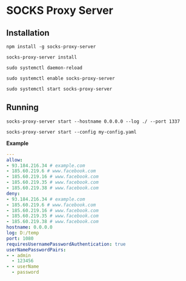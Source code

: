 # SOCKS Proxy Server

## Installation

`npm install -g socks-proxy-server`

`socks-proxy-server install`

`sudo systemctl daemon-reload`

`sudo systemctl enable socks-proxy-server`

`sudo systemctl start socks-proxy-server`

## Running

`socks-proxy-server start --hostname 0.0.0.0 --log ./ --port 1337`

`socks-proxy-server start --config my-config.yaml`

**Example**

```yaml
---
allow:
- 93.184.216.34 # example.com
- 185.60.219.6 # www.facebook.com
- 185.60.219.16 # www.facebook.com
- 185.60.219.35 # www.facebook.com
- 185.60.219.38 # www.facebook.com
deny:
- 93.184.216.34 # example.com
- 185.60.219.6 # www.facebook.com
- 185.60.219.16 # www.facebook.com
- 185.60.219.35 # www.facebook.com
- 185.60.219.38 # www.facebook.com
hostname: 0.0.0.0
log: D:/temp
port: 1080
requiresUsernamePasswordAuthentication: true
userNamePasswordPairs:
- - admin
  - 123456
- - userName
  - password
```
